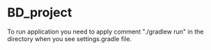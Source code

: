# BD_project

To run application you need to apply comment "./gradlew run" in the directory when you see settings.gradle file.
